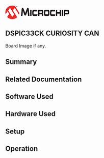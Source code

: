 ![image](images/microchip.jpg) 

## DSPIC33CK CURIOSITY CAN

Board Image if any.

## Summary


## Related Documentation


## Software Used 


## Hardware Used


## Setup


## Operation



